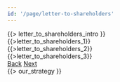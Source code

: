 ```yaml
---
id: '/page/letter-to-shareholders'
---
```


<div class="row-wrap"><div class="row">
    <div class="col-sm-8 col-sm-push-4">
        {{> letter_to_shareholders_intro }}
        <div class="subpages">
            <div id="letter_to_shareholders_1" class="subpage">
                {{>letter_to_shareholders_1}}
            </div>
            <div id="letter_to_shareholders_2" class="subpage">
                {{>letter_to_shareholders_2}}
            </div>
            <div id="letter_to_shareholders_3" class="subpage">
                {{>letter_to_shareholders_3}}
            </div>
            <div class="subpage-nav">
                <a class="back" href="#back">Back</a>
                <a class="next" href="#next">Next</a>
            </div>
        </div>
    </div>
    <aside id="our-strategy" class="col-sm-4 col-sm-pull-8">
        {{> our_strategy }}
    </aside>
</div></div>
